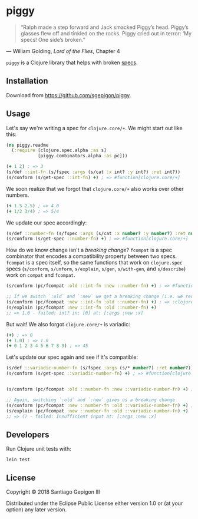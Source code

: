 # piggy

> “Ralph made a step forward and Jack smacked Piggy’s head. Piggy’s
> glasses flew off and tinkled on the rocks. Piggy cried out in terror:
> ‘My specs\! One side’s broken.”

— William Golding, *Lord of the Flies*, Chapter 4

`piggy` is a Clojure library that helps with broken
[specs](https://clojure.org/about/spec).

## Installation

Download from <https://github.com/sgepigon/piggy>.

## Usage

Let's say we're writing a spec for `clojure.core/+`. We might start out
like this:

``` clojure
(ns piggy.readme
  (:require [clojure.spec.alpha :as s]
            [piggy.combinators.alpha :as pc]))

(+ 1 2) ; => 3
(s/def ::int-fn (s/fspec :args (s/cat :x int? :y int?) :ret int?))
(s/conform (s/get-spec ::int-fn) +) ; => #function[clojure.core/+]
```

We soon realize that we forgot that `clojure.core/+` also works over
other numbers.

``` clojure
(+ 1.5 2.5) ; => 4.0
(+ 1/2 3/4) ; => 5/4
```

We update our spec
accordingly:

``` clojure
(s/def ::number-fn (s/fspec :args (s/cat :x number? :y number?) :ret number?))
(s/conform (s/get-spec ::number-fn) +) ; => #function[clojure.core/+]
```

How do we know change isn't a *breaking change*? `fcompat` is a spec
combinator that encodes a compatibility property between two specs.
`fcompat` is a spec itself, so the same functions that work on
`clojure.spec` specs (`s/conform`, `s/unform`, `s/explain`, `s/gen`,
`s/with-gen`, and `s/describe`) work on `compat` and
`fcompat`.

``` clojure
(s/conform (pc/fcompat :old ::int-fn :new ::number-fn) +) ; => #function[clojure.core/+]

;; If we switch `:old` and `:new` we get a breaking change (i.e. we require more and provide less)
(s/conform (pc/fcompat :new ::int-fn :old ::number-fn) +) ; => :clojure.spec.alpha/invalid
(s/explain (pc/fcompat :new ::int-fn :old ::number-fn) +)
;; => 1.0 - failed: int? in: [0] at: [:args :new :x]
```

But wait\! We also forgot `clojure.core/+` is variadic:

``` clojure
(+) ; => 0
(+ 1.0) ; => 1.0
(+ 0 1 2 3 4 5 6 7 8 9) ; => 45
```

Let's update our spec again and see if it's
compatible:

``` clojure
(s/def ::variadic-number-fn (s/fspec :args (s/* number?) :ret number?)) ; variadic
(s/conform (s/get-spec ::variadic-number-fn) +) ; => #function[clojure.core/+]


(s/conform (pc/fcompat :old ::number-fn :new ::variadic-number-fn) +) ; => #function[clojure.core/+]

;; Again, switching `:old` and `:new` gives us a breaking change
(s/conform (pc/fcompat :new ::number-fn :old ::variadic-number-fn) +) ; => :clojure.spec.alpha/invalid
(s/explain (pc/fcompat :new ::number-fn :old ::variadic-number-fn) +)
;; => () - failed: Insufficient input at: [:args :new :x]
```

## Developers

Run Clojure unit tests with:

``` example
lein test
```

## License

Copyright © 2018 Santiago Gepigon III

Distributed under the Eclipse Public License either version 1.0 or (at
your option) any later version.
